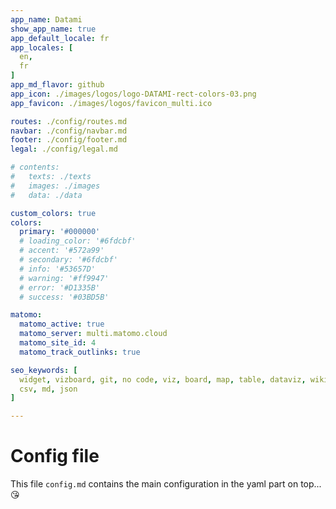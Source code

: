 ```yaml
---
app_name: Datami
show_app_name: true
app_default_locale: fr
app_locales: [
  en,
  fr
]
app_md_flavor: github
app_icon: ./images/logos/logo-DATAMI-rect-colors-03.png
app_favicon: ./images/logos/favicon_multi.ico

routes: ./config/routes.md
navbar: ./config/navbar.md
footer: ./config/footer.md
legal: ./config/legal.md

# contents: 
#   texts: ./texts
#   images: ./images
#   data: ./data

custom_colors: true
colors:
  primary: '#000000'
  # loading_color: '#6fdcbf'
  # accent: '#572a99'
  # secondary: '#6fdcbf'
  # info: '#53657D'
  # warning: '#ff9947'
  # error: '#D1335B'
  # success: '#03BD5B'

matomo:
  matomo_active: true
  matomo_server: multi.matomo.cloud
  matomo_site_id: 4
  matomo_track_outlinks: true

seo_keywords: [
  widget, vizboard, git, no code, viz, board, map, table, dataviz, wiki,
  csv, md, json
]

---
```



# Config file

This file `config.md` contains the main configuration in the yaml part on top... :kissing_heart:
